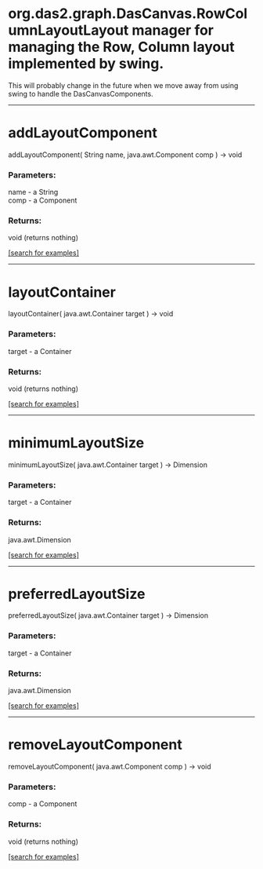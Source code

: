 # org.das2.graph.DasCanvas.RowColumnLayoutLayout manager for managing the Row, Column layout implemented by swing.
 This will probably change in the future when we move away from using
 swing to handle the DasCanvasComponents.
***
<a name="addLayoutComponent"></a>
# addLayoutComponent
addLayoutComponent( String name, java.awt.Component comp ) &rarr; void



### Parameters:
name - a String
<br>comp - a Component

### Returns:
void (returns nothing)


<a href="https://github.com/autoplot/dev/search?q=addLayoutComponent&unscoped_q=addLayoutComponent">[search for examples]</a>

***
<a name="layoutContainer"></a>
# layoutContainer
layoutContainer( java.awt.Container target ) &rarr; void



### Parameters:
target - a Container

### Returns:
void (returns nothing)


<a href="https://github.com/autoplot/dev/search?q=layoutContainer&unscoped_q=layoutContainer">[search for examples]</a>

***
<a name="minimumLayoutSize"></a>
# minimumLayoutSize
minimumLayoutSize( java.awt.Container target ) &rarr; Dimension



### Parameters:
target - a Container

### Returns:
java.awt.Dimension


<a href="https://github.com/autoplot/dev/search?q=minimumLayoutSize&unscoped_q=minimumLayoutSize">[search for examples]</a>

***
<a name="preferredLayoutSize"></a>
# preferredLayoutSize
preferredLayoutSize( java.awt.Container target ) &rarr; Dimension



### Parameters:
target - a Container

### Returns:
java.awt.Dimension


<a href="https://github.com/autoplot/dev/search?q=preferredLayoutSize&unscoped_q=preferredLayoutSize">[search for examples]</a>

***
<a name="removeLayoutComponent"></a>
# removeLayoutComponent
removeLayoutComponent( java.awt.Component comp ) &rarr; void



### Parameters:
comp - a Component

### Returns:
void (returns nothing)


<a href="https://github.com/autoplot/dev/search?q=removeLayoutComponent&unscoped_q=removeLayoutComponent">[search for examples]</a>


